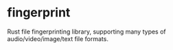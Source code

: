 # fingerprint
Rust file fingerprinting library, supporting many types of audio/video/image/text file formats.
